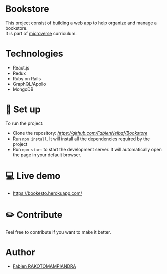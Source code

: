 # Bookstore

This project consist of building a web app to help organize and manage a bookstore.  
It is part of [microverse](https://www.microverse.org/) curriculum.

# Technologies

- React.js
- Redux
- Ruby on Rails
- GraphQL/Apollo
- MongoDB

# :electric_plug: Set up

To run the project:

- Clone the repository: _https://github.com/FabienNeibaf/Bookstore_
- Run `npm install`. It will install all the dependencies required by the project
- Run `npm start` to start the development server. It will automatically open the page in your default browser.

# :computer: Live demo

- https://bookesto.herokuapp.com/

# :pencil2: Contribute

Feel free to contribute if you want to make it better.

# Author

- [Fabien RAKOTOMAMPIANDRA](https://github.com/FabienNeibaf/)
